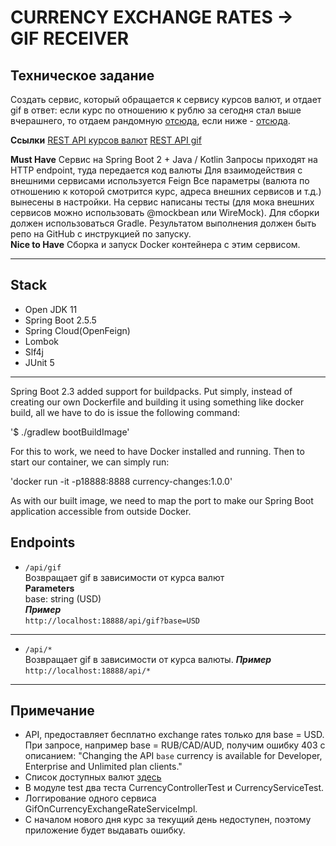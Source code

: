# CURRENCY EXCHANGE RATES -> GIF RECEIVER

## Техническое задание
Создать сервис, который обращается к сервису курсов валют, и отдает gif в ответ:
если курс по отношению к рублю за сегодня стал выше вчерашнего,
то отдаем рандомную [отсюда](https://giphy.com/search/rich),
если ниже - [отсюда](https://giphy.com/search/broke).

**Ссылки**
[REST API курсов валют](https://docs.openexchangerates.org/)
[REST API gif](https://developers.giphy.com/docs/api#quick-start-guide)

**Must Have**
Сервис на Spring Boot 2 + Java / Kotlin
Запросы приходят на HTTP endpoint, туда передается код валюты
Для взаимодействия с внешними сервисами используется Feign
Все параметры (валюта по отношению к которой смотрится курс, адреса внешних сервисов и т.д.)
вынесены в настройки.
На сервис написаны тесты (для мока внешних сервисов можно использовать @mockbean или WireMock).
Для сборки должен использоваться Gradle.
Результатом выполнения должен быть репо на GitHub с инструкцией по запуску.   
**Nice to Have**
Сборка и запуск Docker контейнера с этим сервисом.
***

## Stack
- Open JDK 11    
- Spring Boot 2.5.5
- Spring Cloud(OpenFeign)  
- Lombok
- Slf4j
- JUnit 5
***
Spring Boot 2.3 added support for buildpacks.
Put simply, instead of creating our own Dockerfile
and building it using something like docker build,
all we have to do is issue the following command:

'$ ./gradlew bootBuildImage'

For this to work, we need to have Docker installed and running.
Then to start our container, we can simply run:

'docker run -it -p18888:8888 currency-changes:1.0.0'

As with our built image, we need to map the port to make our Spring Boot application
accessible from outside Docker.

## Endpoints
- `/api/gif`  
Возвращает gif в зависимости от курса валют   
**Parameters**   
base: string (USD)   
**_Пример_**   
`http://localhost:18888/api/gif?base=USD`
------
- `/api/*`  
Возвращает gif в зависимости от курса валюты.
**_Пример_**   
`http://localhost:18888/api/*`
***

 ## Примечание
 - API, предоставляет бесплатно exchange rates только для base = USD.
   При запросе, например base = RUB/CAD/AUD, получим ошибку 403 с описанием:
"Changing the API `base` currency is available for Developer, Enterprise and Unlimited plan clients."
 - Список доступных валют [здесь](https://openexchangerates.org/api/currencies.json)
 - В модуле test два теста CurrencyControllerTest и CurrencyServiceTest.
 - Логгирование одного сервиса GifOnCurrencyExchangeRateServiceImpl.
 - С началом нового дня курс за текущий день недоступен, поэтому приложение будет выдавать ошибку.